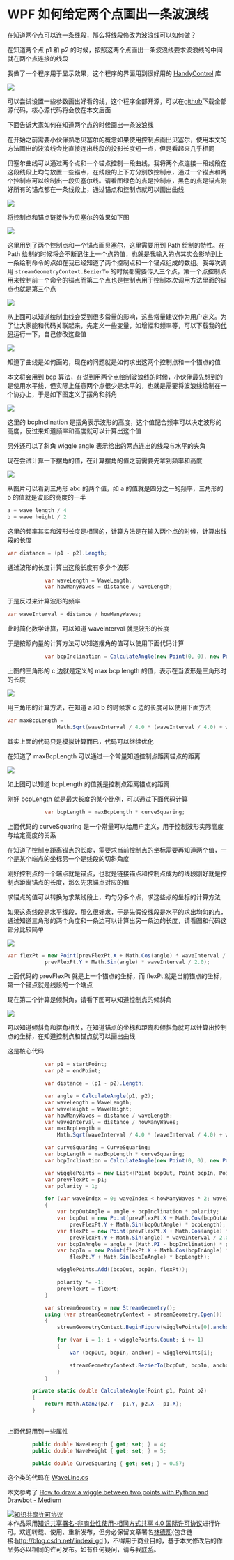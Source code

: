
# WPF 如何给定两个点画出一条波浪线

在知道两个点可以连一条线段，那么将线段修改为波浪线可以如何做？

<!--more-->


<!-- CreateTime:2019/6/27 10:17:06 -->

<!-- csdn -->

在知道两个点 p1 和 p2 的时候，按照这两个点画出一条波浪线要求波浪线的中间就在两个点连接的线段

我做了一个程序用于显示效果，这个程序的界面用到很好用的 [HandyControl](https://github.com/HandyOrg/HandyControl ) 库

<!-- ![](image/WPF 如何给定两个点画出一条波浪线/WPF 如何给定两个点画出一条波浪线0.png) -->

![](http://cdn.lindexi.site/lindexi%2F2019626212729956)

可以尝试设置一些参数画出好看的线，这个程序全部开源，可以在[github](https://github.com/lindexi/lindexi_gd/tree/b332e647a9ac55cb3134f5a2b25934e877d76ad5/WaveLineDemo)下载全部源代码，核心源代码将会放在本文后面

下面告诉大家如何在知道两个点的时候画出一条波浪线

在开始之前需要小伙伴熟悉贝塞尔的概念如果使用控制点画出贝塞尔，使用本文的方法画出的波浪线会比直接连出线段的投影长度短一点，但是看起来几乎相同

贝塞尔曲线可以通过两个点和一个锚点控制一段曲线，我将两个点连接一段线段在这段线段上均匀放置一些锚点，在线段的上下方分别放控制点，通过一个锚点和两个控制点可以绘制出一段贝塞尔线。请看图绿色的点是控制点，黑色的点是锚点刚好所有的锚点都在一条线段上，通过锚点和控制点就可以画出曲线

<!-- ![](image/WPF 如何给定两个点画出一条波浪线/WPF 如何给定两个点画出一条波浪线4.png) -->

![](http://cdn.lindexi.site/lindexi%2F201962784935135)

将控制点和锚点链接作为贝塞尔的效果如下图

<!-- ![](image/WPF 如何给定两个点画出一条波浪线/WPF 如何给定两个点画出一条波浪线5.png) -->

![](http://cdn.lindexi.site/lindexi%2F201962784935135)

这里用到了两个控制点和一个锚点画贝塞尔，这里需要用到 Path 绘制的特性。在 Path 绘制的时候将会不断记住上一个点的值，也就是我输入的点其实会影响到上一条绘制命令的点如在我已经知道了两个控制点和一个锚点组成的数组。我每次调用 `streamGeometryContext.BezierTo` 的时候都需要传入三个点，第一个点控制点用来控制前一个命令的锚点而第二个点也是控制点用于控制本次调用方法里面的锚点也就是第三个点

<!-- ![](image/WPF 如何给定两个点画出一条波浪线/WPF 如何给定两个点画出一条波浪线6.png) -->

![](http://cdn.lindexi.site/lindexi%2F201962791758660)

从上面可以知道绘制曲线会受到很多常量的影响，这些常量建议作为用户定义。为了让大家能和代码关联起来，先定义一些变量，如增幅和频率等，可以下载我的[代码](https://github.com/lindexi/lindexi_gd/tree/b332e647a9ac55cb3134f5a2b25934e877d76ad5/WaveLineDemo)运行一下，自己修改这些值

![](http://cdn.lindexi.site/lindexi%2F201962621204203)

知道了曲线是如何画的，现在的问题就是如何求出这两个控制点和一个锚点的值

本文将会用到 bcp 算法，在说到用两个点绘制波浪线的时候，小伙伴最先想到的是使用水平线，但实际上任意两个点很少是水平的，也就是需要将波浪线绘制在一个协办上，于是如下图定义了摆角和斜角

<!-- ![](image/WPF 如何给定两个点画出一条波浪线/WPF 如何给定两个点画出一条波浪线1.png) -->

![](http://cdn.lindexi.site/lindexi%2F2019626215830770)

这里的 bcpInclination 是摆角表示波形的高度，这个值配合频率可以决定波形的高度，反过来知道频率和高度就可以计算出这个值

另外还可以了斜角 wiggle angle 表示给出的两点连出的线段与水平的夹角

现在尝试计算一下摆角的值，在计算摆角的值之前需要先拿到频率和高度

<!-- ![](image/WPF 如何给定两个点画出一条波浪线/WPF 如何给定两个点画出一条波浪线2.png) -->

![](http://cdn.lindexi.site/lindexi%2F201962792813590)

从图片可以看到三角形 abc 的两个值，如 a 的值就是四分之一的频率，三角形的 b 的值就是波形的高度的一半

```csharp
a = wave length / 4
b = wave height / 2
```

这里的频率其实和波形长度是相同的，计算方法是在输入两个点的时候，计算出线段的长度

```csharp
var distance = (p1 - p2).Length;
```

通过波形的长度计算出这段长度有多少个波形

```csharp
            var waveLength = WaveLength;
            var howManyWaves = distance / waveLength;
```

于是反过来计算波形的频率

```csharp
var waveInterval = distance / howManyWaves;
```

此时简化数学计算，可以知道 waveInterval 就是波形的长度

于是按照向量的计算方法可以知道摆角的值可以使用下面代码计算

```csharp
            var bcpInclination = CalculateAngle(new Point(0, 0), new Point(a, b));
```

上图的三角形的 c 边就是定义的 max bcp length 的值，表示在当波形是三角形时的长度

<!-- ![](image/WPF 如何给定两个点画出一条波浪线/WPF 如何给定两个点画出一条波浪线3.png) -->

![](http://cdn.lindexi.site/lindexi%2F201962622221657)

用三角形的计算方法，在知道 a 和 b 的时候求 c 边的长度可以使用下面方法

```csharp
var maxBcpLength =
                Math.Sqrt(waveInterval / 4.0 * (waveInterval / 4.0) + waveHeight / 2.0 * (waveHeight / 2.0));
```

其实上面的代码只是模拟计算而已，代码可以继续优化

在知道了 maxBcpLength 可以通过一个常量知道控制点距离锚点的距离

<!-- ![](image/WPF 如何给定两个点画出一条波浪线/WPF 如何给定两个点画出一条波浪线7.png) -->

![](http://cdn.lindexi.site/lindexi%2F201962793944976)

如上图可以知道 bcpLength 的值就是控制点距离锚点的距离

刚好 bcpLength 就是最大长度的某个比例，可以通过下面代码计算

```csharp
            var bcpLength = maxBcpLength * curveSquaring;
```

上面代码的 curveSquaring 是一个常量可以给用户定义，用于控制波形实际高度与给定高度的关系

在知道了控制点距离锚点的长度，需要求当前控制点的坐标需要再知道两个值，一个是某个端点的坐标另一个是线段的切斜角度

刚好控制点的一个端点就是锚点，也就是链接锚点和控制点成为的线段刚好就是控制点距离锚点的长度，那么先求锚点对应的值

求锚点的值可以转换为求某线段上，均匀分多个点，求这些点的坐标的计算方法

如果这条线段是水平线段，那么很好求，于是先假设线段是水平的求出均匀的点，通过知道三角形的两个角度和一条边可以计算出另一条边的长度，请看图和代码这部分比较简单

<!-- ![](image/WPF 如何给定两个点画出一条波浪线/WPF 如何给定两个点画出一条波浪线8.png) -->

![](http://cdn.lindexi.site/lindexi%2F201962795011561)

```csharp
var flexPt = new Point(prevFlexPt.X + Math.Cos(angle) * waveInterval / 2.0,
            prevFlexPt.Y + Math.Sin(angle) * waveInterval / 2.0);
```

上面代码的 prevFlexPt 就是上一个锚点的坐标，而 flexPt 就是当前锚点的坐标，第一个锚点就是线段的一个端点

现在第二个计算是倾斜角，请看下图可以知道控制点的倾斜角

<!-- ![](image/WPF 如何给定两个点画出一条波浪线/WPF 如何给定两个点画出一条波浪线9.png) -->

![](http://cdn.lindexi.site/lindexi%2F2019627101318248)

可以知道倾斜角和摆角相关，在知道锚点的坐标和距离和倾斜角就可以计算出控制点的坐标，在知道控制点和锚点就可以画出曲线

这是核心代码

```csharp
            var p1 = startPoint;
            var p2 = endPoint;

            var distance = (p1 - p2).Length;

            var angle = CalculateAngle(p1, p2);
            var waveLength = WaveLength;
            var waveHeight = WaveHeight;
            var howManyWaves = distance / waveLength;
            var waveInterval = distance / howManyWaves;
            var maxBcpLength =
                Math.Sqrt(waveInterval / 4.0 * (waveInterval / 4.0) + waveHeight / 2.0 * (waveHeight / 2.0));

            var curveSquaring = CurveSquaring;
            var bcpLength = maxBcpLength * curveSquaring;
            var bcpInclination = CalculateAngle(new Point(0, 0), new Point(waveInterval / 4.0, waveHeight / 2.0));

            var wigglePoints = new List<(Point bcpOut, Point bcpIn, Point anchor)>();
            var prevFlexPt = p1;
            var polarity = 1;

            for (var waveIndex = 0; waveIndex < howManyWaves * 2; waveIndex++)
            {
                var bcpOutAngle = angle + bcpInclination * polarity;
                var bcpOut = new Point(prevFlexPt.X + Math.Cos(bcpOutAngle) * bcpLength,
                    prevFlexPt.Y + Math.Sin(bcpOutAngle) * bcpLength);
                var flexPt = new Point(prevFlexPt.X + Math.Cos(angle) * waveInterval / 2.0,
                    prevFlexPt.Y + Math.Sin(angle) * waveInterval / 2.0);
                var bcpInAngle = angle + (Math.PI - bcpInclination) * polarity;
                var bcpIn = new Point(flexPt.X + Math.Cos(bcpInAngle) * bcpLength,
                    flexPt.Y + Math.Sin(bcpInAngle) * bcpLength);

                wigglePoints.Add((bcpOut, bcpIn, flexPt));

                polarity *= -1;
                prevFlexPt = flexPt;
            }

            var streamGeometry = new StreamGeometry();
            using (var streamGeometryContext = streamGeometry.Open())
            {
                streamGeometryContext.BeginFigure(wigglePoints[0].anchor, true, false);

                for (var i = 1; i < wigglePoints.Count; i += 1)
                {
                    var (bcpOut, bcpIn, anchor) = wigglePoints[i];

                    streamGeometryContext.BezierTo(bcpOut, bcpIn, anchor, true, false);
                }
            }

        private static double CalculateAngle(Point p1, Point p2)
        {
            return Math.Atan2(p2.Y - p1.Y, p2.X - p1.X);
        }
        
```

上面代码用到一些属性

```csharp
        public double WaveLength { get; set; } = 4;
        public double WaveHeight { get; set; } = 5;

        public double CurveSquaring { get; set; } = 0.57;
```

这个类的代码在 [WaveLine.cs](https://github.com/lindexi/lindexi_gd/blob/b332e647a9ac55cb3134f5a2b25934e877d76ad5/WaveLineDemo/WaveLineDemo/WaveLine.cs )

本文参考了 [How to draw a wiggle between two points with Python and Drawbot - Medium](https://medium.com/@roberto_arista/how-to-draw-a-wiggle-between-two-points-with-python-and-drawbot-788006c18fb0 )





<a rel="license" href="http://creativecommons.org/licenses/by-nc-sa/4.0/"><img alt="知识共享许可协议" style="border-width:0" src="https://licensebuttons.net/l/by-nc-sa/4.0/88x31.png" /></a><br />本作品采用<a rel="license" href="http://creativecommons.org/licenses/by-nc-sa/4.0/">知识共享署名-非商业性使用-相同方式共享 4.0 国际许可协议</a>进行许可。欢迎转载、使用、重新发布，但务必保留文章署名[林德熙](http://blog.csdn.net/lindexi_gd)(包含链接:http://blog.csdn.net/lindexi_gd )，不得用于商业目的，基于本文修改后的作品务必以相同的许可发布。如有任何疑问，请与我[联系](mailto:lindexi_gd@163.com)。